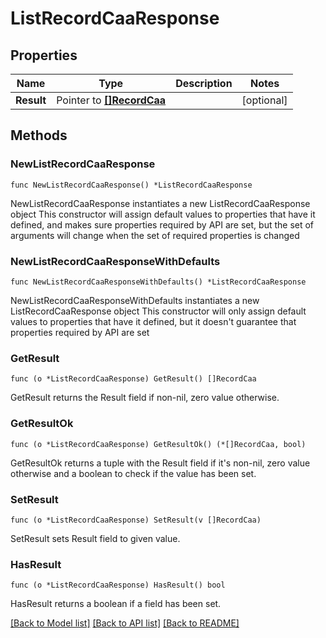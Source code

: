 # ListRecordCaaResponse

## Properties

Name | Type | Description | Notes
------------ | ------------- | ------------- | -------------
**Result** | Pointer to [**[]RecordCaa**](RecordCaa.md) |  | [optional] 

## Methods

### NewListRecordCaaResponse

`func NewListRecordCaaResponse() *ListRecordCaaResponse`

NewListRecordCaaResponse instantiates a new ListRecordCaaResponse object
This constructor will assign default values to properties that have it defined,
and makes sure properties required by API are set, but the set of arguments
will change when the set of required properties is changed

### NewListRecordCaaResponseWithDefaults

`func NewListRecordCaaResponseWithDefaults() *ListRecordCaaResponse`

NewListRecordCaaResponseWithDefaults instantiates a new ListRecordCaaResponse object
This constructor will only assign default values to properties that have it defined,
but it doesn't guarantee that properties required by API are set

### GetResult

`func (o *ListRecordCaaResponse) GetResult() []RecordCaa`

GetResult returns the Result field if non-nil, zero value otherwise.

### GetResultOk

`func (o *ListRecordCaaResponse) GetResultOk() (*[]RecordCaa, bool)`

GetResultOk returns a tuple with the Result field if it's non-nil, zero value otherwise
and a boolean to check if the value has been set.

### SetResult

`func (o *ListRecordCaaResponse) SetResult(v []RecordCaa)`

SetResult sets Result field to given value.

### HasResult

`func (o *ListRecordCaaResponse) HasResult() bool`

HasResult returns a boolean if a field has been set.


[[Back to Model list]](../README.md#documentation-for-models) [[Back to API list]](../README.md#documentation-for-api-endpoints) [[Back to README]](../README.md)


